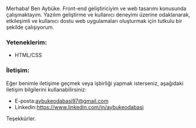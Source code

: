 Merhaba! Ben Aybüke. Front-end geliştiriciyim ve web tasarımı konusunda çalışmaktayım. Yazılım geliştirme ve kullanıcı deneyimi üzerine odaklanarak, etkileşimli ve kullanıcı dostu web uygulamaları oluşturmak için tutkulu bir şekilde çalışıyorum.

### Yeteneklerim:

- HTML/CSS


### İletişim:

Eğer benimle iletişime geçmek veya işbirliği yapmak isterseniz, aşağıdaki iletişim bilgilerini kullanabilirsiniz:

- E-posta:aybukeodabasi97@gmail.com
- Linkedin:https://www.linkedin.com/in/aybukeodabasi

Teşekkürler.

